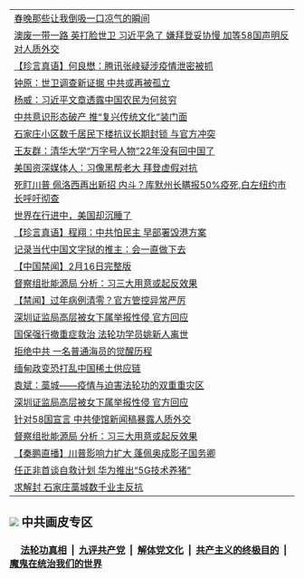  <table>
<tr><td colspan="2" align="left"><a href="https://fdcydnut.xhuyd.press/?name=c1307419&key=encdeuyadochlaxz&from=pw2">春晚那些让我倒吸一口凉气的瞬间</a></td></tr>
<tr><td colspan="2" align="left"><a href="https://fdcydnut.xhuyd.press/?name=c1307443&key=encdeuyadochlaxz&from=pw2">澳废一带一路 英打脸世卫  习近平急了 嫌拜登妥协慢 加等58国声明反对人质外交</a></td></tr>
<tr><td colspan="2" align="left"><a href="https://fdcydnut.xhuyd.press/?name=c1307457&key=encdeuyadochlaxz&from=pw2">【珍言真语】何良懋：腾讯张峰疑涉疫情泄密被抓</a></td></tr>
<tr><td colspan="2" align="left"><a href="https://fdcydnut.xhuyd.press/?name=c1307418&key=encdeuyadochlaxz&from=pw2">钟原：世卫调查新证据 中共或再被孤立</a></td></tr>
<tr><td colspan="2" align="left"><a href="https://fdcydnut.xhuyd.press/?name=c1307425&key=encdeuyadochlaxz&from=pw2">杨威：习近平文章透露中国农民为何贫穷</a></td></tr>
<tr><td colspan="2" align="left"><a href="https://fdcydnut.xhuyd.press/?name=c1307456&key=encdeuyadochlaxz&from=pw2">中共意识形态破产 推“复兴传统文化”装门面</a></td></tr>
<tr><td colspan="2" align="left"><a href="https://fdcydnut.xhuyd.press/?name=c1307407&key=encdeuyadochlaxz&from=pw2">石家庄小区数千居民下楼抗议长期封锁 与官方冲突</a></td></tr>
<tr><td colspan="2" align="left"><a href="https://fdcydnut.xhuyd.press/?name=c1307416&key=encdeuyadochlaxz&from=pw2">王友群：清华大学“万字号人物”22年没有回中国了</a></td></tr>
<tr><td colspan="2" align="left"><a href="https://fdcydnut.xhuyd.press/?name=c1307429&key=encdeuyadochlaxz&from=pw2">美国资深媒体人：习像黑帮老大 拜登虚假对抗</a></td></tr>
<tr><td colspan="2" align="left"><a href="https://fdcydnut.xhuyd.press/?name=c1307403&key=encdeuyadochlaxz&from=pw2">死盯川普 佩洛西再出新招 内斗？库默州长瞒报50%疫死,白左纽约市长呼吁彻查</a></td></tr>
<tr><td colspan="2" align="left"><a href="https://fdcydnut.xhuyd.press/?name=c1307430&key=encdeuyadochlaxz&from=pw2">世界在行进中，美国却沉睡了</a></td></tr>
<tr><td colspan="2" align="left"><a href="https://fdcydnut.xhuyd.press/?name=c1307401&key=encdeuyadochlaxz&from=pw2">【珍言真语】程翔：中共怕民主 早部署毁港方案</a></td></tr>
<tr><td colspan="2" align="left"><a href="https://fdcydnut.xhuyd.press/?name=c1307433&key=encdeuyadochlaxz&from=pw2">记录当代中国文字狱的推主：会一直做下去</a></td></tr>
<tr><td colspan="2" align="left"><a href="https://fdcydnut.xhuyd.press/?name=c1307406&key=encdeuyadochlaxz&from=pw2">【中国禁闻】2月16日完整版</a></td></tr>
<tr><td colspan="2" align="left"><a href="https://fdcydnut.xhuyd.press/?name=c1307459&key=encdeuyadochlaxz&from=pw2">督察组批能源局 分析：习三大用意或起反效果</a></td></tr>
<tr><td colspan="2" align="left"><a href="https://fdcydnut.xhuyd.press/?name=c1307395&key=encdeuyadochlaxz&from=pw2">【禁闻】过年病例清零？官方管控异常严厉</a></td></tr>
<tr><td colspan="2" align="left"><a href="https://fdcydnut.xhuyd.press/?name=c1307432&key=encdeuyadochlaxz&from=pw2">深圳证监局高层被女下属举报性侵 官方回应</a></td></tr>
<tr><td colspan="2" align="left"><a href="https://fdcydnut.xhuyd.press/?name=c1307450&key=encdeuyadochlaxz&from=pw2">国保强行撤重症救治 法轮功学员姚新人离世</a></td></tr>
<tr><td colspan="2" align="left"><a href="https://fdcydnut.xhuyd.press/?name=c1307431&key=encdeuyadochlaxz&from=pw2">拒绝中共 一名普通海员的觉醒历程</a></td></tr>
<tr><td colspan="2" align="left"><a href="https://fdcydnut.xhuyd.press/?name=c1307413&key=encdeuyadochlaxz&from=pw2">缅甸政变恐打乱中国稀土供应链</a></td></tr>
<tr><td colspan="2" align="left"><a href="https://fdcydnut.xhuyd.press/?name=c1307417&key=encdeuyadochlaxz&from=pw2">袁斌：藁城——疫情与迫害法轮功的双重重灾区</a></td></tr>
<tr><td colspan="2" align="left"><a href="https://fdcydnut.xhuyd.press/?name=c1307451&key=encdeuyadochlaxz&from=pw2">深圳证监局高层被女下属举报性侵 官方回应</a></td></tr>
<tr><td colspan="2" align="left"><a href="https://fdcydnut.xhuyd.press/?name=c1307423&key=encdeuyadochlaxz&from=pw2">针对58国宣言 中共使馆新闻稿暴露人质外交</a></td></tr>
<tr><td colspan="2" align="left"><a href="https://fdcydnut.xhuyd.press/?name=c1307424&key=encdeuyadochlaxz&from=pw2">督察组批能源局 分析：习三大用意或起反效果</a></td></tr>
<tr><td colspan="2" align="left"><a href="https://fdcydnut.xhuyd.press/?name=c1307483&key=encdeuyadochlaxz&from=pw2">【秦鹏直播】川普影响力扩大 蓬佩奥成影子国务卿</a></td></tr>
<tr><td colspan="2" align="left"><a href="https://fdcydnut.xhuyd.press/?name=c1307414&key=encdeuyadochlaxz&from=pw2">任正非首谈自救计划 华为推出“5G技术养猪”</a></td></tr>
<tr><td colspan="2" align="left"><a href="https://fdcydnut.xhuyd.press/?name=c1307409&key=encdeuyadochlaxz&from=pw2">求解封 石家庄藁城数千业主反抗</a></td></tr>

 </Table>

## <img src="https://img.icons8.com/cute-clipart/2x/circled-right.png"> 中共画皮专区


 ### &nbsp;&nbsp;&nbsp;&nbsp; [法轮功真相](https://github.com/begood0513/basic/blob/master/README.md) &nbsp;|&nbsp; [九评共产党](https://github.com/begood0513/9ping.md/blob/master/README.md) &nbsp;|&nbsp; [解体党文化](https://github.com/begood0513/jtdwh.md/blob/master/README.md)   &nbsp;|&nbsp; [共产主义的终极目的](https://github.com/begood0513/gczydzjmd.md/blob/master/README.md) &nbsp;|&nbsp; [魔鬼在统治我们的世界](https://github.com/begood0513/gczydzjmd.md/blob/master/README.md) 

